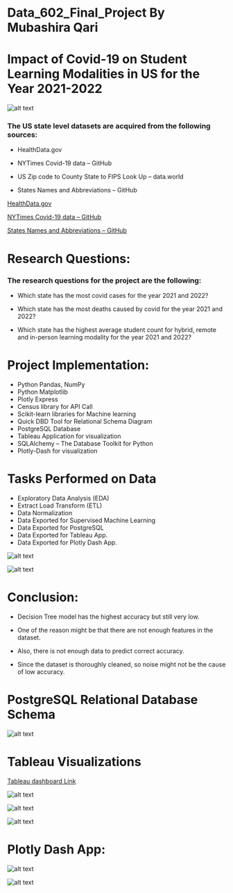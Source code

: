 # Data_602_Final_Project By Mubashira Qari
# Impact of Covid-19 on Student Learning Modalities in US for the Year 2021-2022

![alt text](images/Picture1.jpg)

### The US state level datasets are acquired from the following sources:

- HealthData.gov

- NYTimes Covid-19 data – GitHub

- US Zip code to County State to FIPS Look Up – data.world

- States Names and Abbreviations – GitHub

[HealthData.gov](https://healthdata.gov/National/School-Learning-Modalities/aitj-yx37)

[NYTimes Covid-19 data – GitHub](hhttps://github.com/nytimes/covid-19-data)

[States Names and Abbreviations – GitHub](https://github.com/jasonong/List-of-US-States/blob/master/states.csv)


# Research Questions:

### The research questions for the project are the following:
- Which state has the most covid cases for the year 2021 and 2022?

- Which state has the most deaths caused by covid for the year 2021 and 2022?

- Which state has the highest average student count for hybrid, remote and in-person learning
  modality for the year 2021 and 2022?

# Project Implementation:

- Python Pandas, NumPy
- Python Matplotlib
- Plotly Express
- Census library for API Call
- Scikit-learn libraries for Machine learning
- Quick DBD Tool for Relational Schema Diagram
- PostgreSQL Database 
- Tableau Application for visualization
- SQLAlchemy – The Database Toolkit for Python
- Plotly-Dash for visualization

# Tasks Performed on Data

- Exploratory Data Analysis (EDA) 
- Extract Load Transform (ETL) 
- Data Normalization 
- Data Exported for Supervised Machine Learning
- Data Exported for PostgreSQL
- Data Exported for Tableau App.
- Data Exported for Plotly Dash App.

![alt text](images/Picture2.png)

![alt text](images/Picture3.png)

# Conclusion:

- Decision Tree model has the highest accuracy but still very low.

- One of the reason might be that there are not enough features in the dataset.

- Also, there is not enough data to predict correct accuracy.

- Since the dataset is thoroughly cleaned, so noise might not be the cause of low accuracy.

# PostgreSQL Relational Database Schema

![alt text](images/Picture4.png)


# Tableau Visualizations

[Tableau dashboard Link](https://public.tableau.com/app/profile/mubashira.qari/viz/ImpactofCovidonLearningModalities-Year2021-2022/ImpactofCovidonLearningModalities-2021-2022?publish=yes)


![alt text](images/Picture5.png)

![alt text](images/Picture6.png)

![alt text](images/Picture7.png)

# Plotly Dash App:

![alt text](images/Picture8.png)

![alt text](images/Picture9.png)